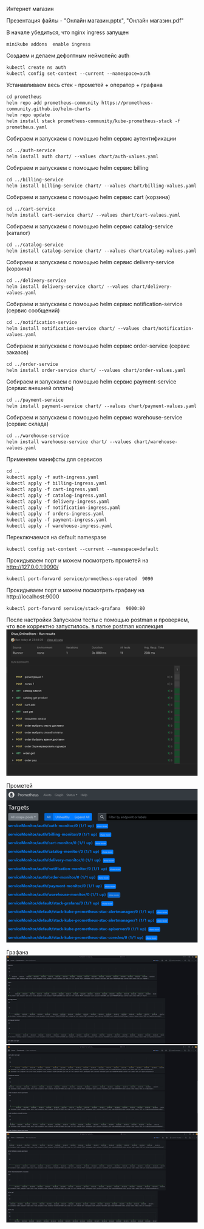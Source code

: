 Интернет магазин

Презентация файлы - "Онлайн магазин.pptx", "Онлайн магазин.pdf"

В начале убедиться, что nginx ingress запущен

```
minikube addons  enable ingress
```

Создаем и делаем дефолтным неймспейс auth
```
kubectl create ns auth
kubectl config set-context --current --namespace=auth
```

Устанавливаем весь стек - прометей + оператор + графана
```
cd prometheus
helm repo add prometheus-community https://prometheus-community.github.io/helm-charts
helm repo update
helm install stack prometheus-community/kube-prometheus-stack -f prometheus.yaml
```

Собираем и запускаем с помощью helm сервис аутентификации
```
cd ../auth-service
helm install auth chart/ --values chart/auth-values.yaml
```

Собираем и запускаем с помощью helm сервис billing
```
cd ../billing-service
helm install billing-service chart/ --values chart/billing-values.yaml
```

Собираем и запускаем с помощью helm сервис cart (корзина)
```
cd ../cart-service
helm install cart-service chart/ --values chart/cart-values.yaml
```

Собираем и запускаем с помощью helm сервис catalog-service (каталог)
```
cd ../catalog-service
helm install catalog-service chart/ --values chart/catalog-values.yaml
```

Собираем и запускаем с помощью helm сервис delivery-service (корзина)
```
cd ../delivery-service
helm install delivery-service chart/ --values chart/delivery-values.yaml
```

Собираем и запускаем с помощью helm сервис notification-service (сервис сообщений)
```
cd ../notification-service
helm install notification-service chart/ --values chart/notification-values.yaml
```

Собираем и запускаем с помощью helm сервис order-service (сервис заказов)
```
cd ../order-service
helm install order-service chart/ --values chart/order-values.yaml
```

Собираем и запускаем с помощью helm сервис payment-service (сервис внешней оплаты)
```
cd ../payment-service
helm install payment-service chart/ --values chart/payment-values.yaml
```

Собираем и запускаем с помощью helm сервис warehouse-service (сервис склада)
```
cd ../warehouse-service
helm install warehouse-service chart/ --values chart/warehouse-values.yaml
```

Применяем манифсты для сервисов
```
cd ..
kubectl apply -f auth-ingress.yaml
kubectl apply -f billing-ingress.yaml
kubectl apply -f cart-ingress.yaml
kubectl apply -f catalog-ingress.yaml
kubectl apply -f delivery-ingress.yaml
kubectl apply -f notification-ingress.yaml
kubectl apply -f orders-ingress.yaml
kubectl apply -f payment-ingress.yaml
kubectl apply -f warehouse-ingress.yaml
```

Переключаемся на default namespase
```
kubectl config set-context --current --namespace=default
```

Прокидываем порт и можем посмотреть прометей 
на http://127.0.0.1:9090/
```
kubectl port-forward service/prometheus-operated  9090
```

Прокидываем порт и можем посмотреть графану
на http://localhost:9000
```
kubectl port-forward service/stack-grafana  9000:80
```

После настройки
Запускаем тесты с помощью postman и проверяем, что все корректно запустилось.
в папке postman коллекция
![](https://github.com/kompasvideo/OnlineStore/blob/main/img/postman.png)


Прометей
![](https://github.com/kompasvideo/OnlineStore/blob/main/img/prometheus.png)

Графана
![](https://github.com/kompasvideo/OnlineStore/blob/main/img/grafana_1.png)
![](https://github.com/kompasvideo/OnlineStore/blob/main/img/grafana_2.png)
![](https://github.com/kompasvideo/OnlineStore/blob/main/img/grafana_3.png)

